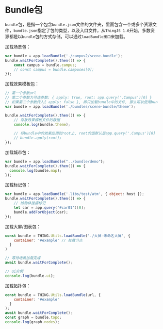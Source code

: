 # Bundle包

`bundle`包，是指一个包含`bundle.json`文件的文件夹，里面包含一个或多个资源文件，`bundle.json`指定了包的类型，以及入口文件，从`ThingJS 1.0`开始，多数资源都是以`bundle`包的方式存储，可以通过`loadBundle接口`来加载。

加载场景包：
```javascript
var bundle = app.loadBundle('./campus2/scene-bundle');
bundle.waitForComplete().then(() => {
    const campus = bundle.campus;
    // const campus = bundle.campuses[0];
});
```

加载效果模板包：
```javascript
// 第一个参数url
// 第二个参数为可选参数: { apply: true, root: app.query('.Campus')[0] }
// 如果第二个参数传入{ apply: false }, 即只加载bundle中的文件, 那么可以使用bundle中提供的apply方法
var bundle = app.loadBundle('./bundles/scene-bundle/theme');

bundle.waitForComplete().then(() => {
    // 存放效果模板文件的数据
    console.log(bundle.theme);
    
    // 将bundle中的效果应用到root上, root的值默认是app.query('.Campus')[0]
    // bundle.apply(root);
});
```

加载城市包：
```javascript
var bundle = app.loadBundle("../bundle/demo");
bundle.waitForComplete().then(() => {
  console.log(bundle.map);
});
```

加载标记包：
```javascript
var bundle = app.loadBundle('.libs/test/atm', { object: host });
bundle.waitForComplete().then(() => {
    // 给物体挂接标记
    let car = app.query('#car01')[0];
    bundle.addForObject(car);
});
```

加载大屏/图表包：
```javascript
const bundle = THING.Utils.loadBundle('./大屏-未命名大屏', {
    container: '#example' // 挂载节点
  }
)

// 等待场景加载完成
await bundle.waitForComplete();

// ui实例
console.log(bundle.ui);
```

加载拓扑包：
```javascript
const bundle = THING.Utils.loadBundle(url, {
    container: '#example'
  }
);
await bundle.waitForComplete();
const graph = bundle.topo;
console.log(graph.nodes);
```
